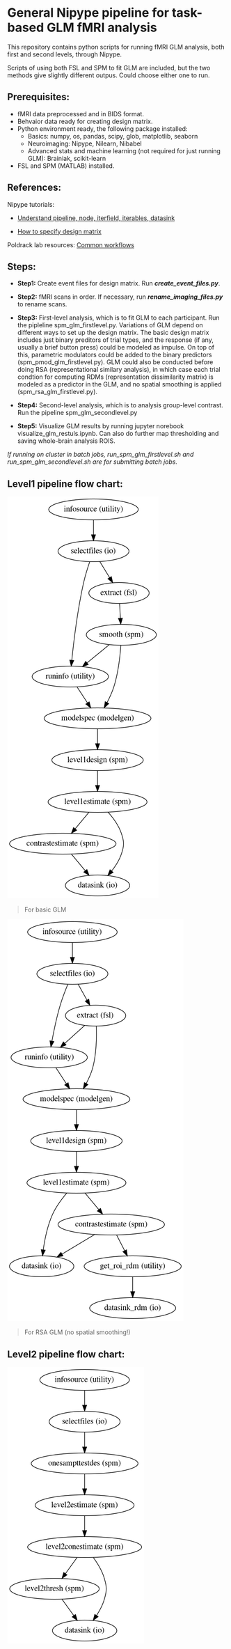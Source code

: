 # General Nipype pipeline for task-based GLM fMRI analysis
This repository contains python scripts for running fMRI GLM analysis, both first and second levels, through Nipype. 

Scripts of using both FSL and SPM to fit GLM are included, but the two methods give slightly different outpus. Could choose either one to run.

## Prerequisites: 

+ fMRI data preprocessed and in BIDS format.
+ Behvaior data ready for creating design matrix.
+ Python environment ready, the following package installed: 
  + Basics: numpy, os, pandas, scipy, glob, matplotlib, seaborn
  + Neuroimaging: Nipype, Nilearn, Nibabel
  + Advanced stats and machine learning (not required for just running GLM): Brainiak, scikit-learn
+ FSL and SPM (MATLAB) installed.

## References:

Nipype tutorials: 

+ [Understand pipeline, node, iterfield, iterables, datasink](https://nipype.readthedocs.io/en/0.11.0/users/pipeline_tutorial.html) 

+ [How to specify design matrix](https://nipype.readthedocs.io/en/0.11.0/users/model_specification.html)

Poldrack lab resources: [Common workflows](https://github.com/poldracklab/niworkflows/tree/master/niworkflows)


## Steps:

+ **Step1:** Create event files for design matrix. Run ___create_event_files.py___.

+ **Step2:** fMRI scans in order. If necessary, run ***rename_imaging_files.py*** to rename scans.

+ **Step3:** First-level analysis, which is to fit GLM to each participant. Run the pipleline spm_glm_firstlevel.py. Variations of GLM depend on different ways to set up the design matrix. The basic design matrix includes just binary preditors of trial types, and the response (if any, usually a brief button press) could be modeled as impulse. On top of this, parametric modulators could be added to the binary predictors (spm_pmod_glm_firstlevel.py). GLM could also be conducted before doing RSA (representational similary analysis), in which case each trial condtion for computing RDMs (representation dissimilarity matrix) is modeled as a predictor in the GLM, and no spatial smoothing is applied (spm_rsa_glm_firstlevel.py).

+ **Step4:** Second-level analysis, which is to analysis group-level contrast. Run the pipeline spm_glm_secondlevel.py

+ **Step5:** Visualize GLM results by running jupyter norebook visualize_glm_restuls.ipynb. Can also do further map thresholding and saving whole-brain analysis ROIS.

*If running on cluster in batch jobs, run_spm_glm_firstlevel.sh and run_spm_glm_secondlevel.sh are for submitting batch jobs.*

## Level1 pipeline flow chart:

![Level1 flowchart](https://github.com/LevyDecisionNeuroLab/fmri_task_glm/blob/master/graphs/graph.png)

> For basic GLM


![Level1 flowchart for RSA GLM](https://github.com/LevyDecisionNeuroLab/fmri_task_glm/blob/master/graphs/graph_rsa.png)
> For RSA GLM (no spatial smoothing!)

## Level2 pipeline flow chart:

![Level2 flowchart](https://github.com/LevyDecisionNeuroLab/fmri_task_glm/blob/master/graphs/graph_l2.png)
